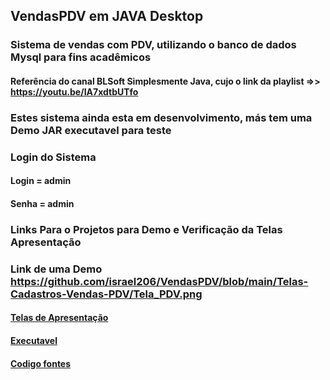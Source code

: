 ## VendasPDV em JAVA Desktop
### Sistema de vendas com PDV, utilizando o banco de dados Mysql para fins acadêmicos

#### Referência do canal BLSoft Simplesmente Java, cujo o link da playlist =>> https://youtu.be/IA7xdtbUTfo

### Estes sistema ainda esta em desenvolvimento, más tem uma Demo JAR executavel para teste
### Login do Sistema
#### Login = admin
#### Senha = admin
 
 ### Links Para o Projetos para Demo e Verificação da Telas Apresentação
 ### Link de uma Demo https://github.com/israel206/VendasPDV/blob/main/Telas-Cadastros-Vendas-PDV/Tela_PDV.png
 #### [Telas de Apresentação](https://github.com/israel206/VendasPDV/tree/main/Telas-Cadastros-Vendas-PDV)
 #### [Executavel](https://github.com/israel206/VendasPDV/tree/main/vendaBL-exe)
 #### [Codigo fontes](https://github.com/israel206/VendasPDV/tree/main/VendasBL-Codigo)
